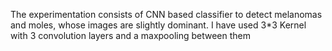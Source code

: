 The experimentation consists of CNN based classifier to detect melanomas and moles, whose images are slightly dominant.
I have used 3*3 Kernel with 3 convolution layers and a maxpooling between them
